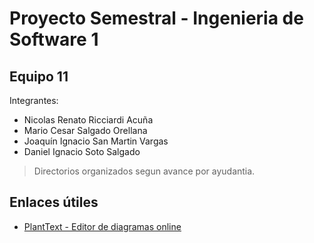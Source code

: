 # Proyecto Semestral - Ingenieria de Software 1

## Equipo 11

Integrantes:

- Nicolas Renato Ricciardi Acuña
- Mario Cesar Salgado Orellana
- Joaquín Ignacio San Martin Vargas
- Daniel Ignacio Soto Salgado

> Directorios organizados segun avance por ayudantia.

## Enlaces útiles

- [PlantText - Editor de diagramas online](https://www.planttext.com)
